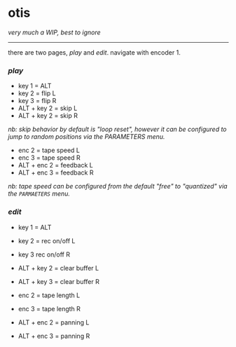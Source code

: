 
# otis

_very much a WIP, best to ignore_

---

there are two pages, _play_ and _edit_. navigate with encoder 1.

### _play_

* key 1 = ALT
* key 2 = flip L
* key 3 = flip R
* ALT + key 2 = skip L
* ALT + key 2 = skip R

_nb: skip behavior by default is "loop reset", however it can be configured to jump to random positions via the PARAMETERS menu._

* enc 2 = tape speed L
* enc 3 = tape speed R
* ALT + enc 2 = feedback L
* ALT + enc 3 = feedback R

_nb: tape speed can be configured from the default "free" to "quantized" via the ```PARMAETERS``` menu._


### _edit_

* key 1 = ALT
* key 2 = rec on/off L
* key 3 rec on/off R
* ALT + key 2 = clear buffer L
* ALT + key 3 = clear buffer R

* enc 2 = tape length L
* enc 3 = tape length R
* ALT + enc 2 = panning L
* ALT + enc 3 = panning R
